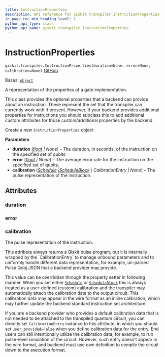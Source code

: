 ```yaml
---
title: InstructionProperties
description: API reference for qiskit.transpiler.InstructionProperties
in_page_toc_min_heading_level: 1
python_api_type: class
python_api_name: qiskit.transpiler.InstructionProperties
---
```


# InstructionProperties

<span id="qiskit.transpiler.InstructionProperties" />

`qiskit.transpiler.InstructionProperties(duration=None, error=None, calibration=None)` [GitHub](https://github.com/qiskit/qiskit/tree/stable/1.0/qiskit/transpiler/target.py "view source code")

Bases: [`object`](https://docs.python.org/3/library/functions.html#object "(in Python v3.12)")

A representation of the properties of a gate implementation.

This class provides the optional properties that a backend can provide about an instruction. These represent the set that the transpiler can currently work with if present. However, if your backend provides additional properties for instructions you should subclass this to add additional custom attributes for those custom/additional properties by the backend.

Create a new `InstructionProperties` object

**Parameters**

*   **duration** ([*float*](https://docs.python.org/3/library/functions.html#float "(in Python v3.12)") *| None*) – The duration, in seconds, of the instruction on the specified set of qubits
*   **error** ([*float*](https://docs.python.org/3/library/functions.html#float "(in Python v3.12)") *| None*) – The average error rate for the instruction on the specified set of qubits.
*   **calibration** ([*Schedule*](qiskit.pulse.Schedule "qiskit.pulse.Schedule")  *|*[*ScheduleBlock*](qiskit.pulse.ScheduleBlock "qiskit.pulse.ScheduleBlock") *| CalibrationEntry | None*) – The pulse representation of the instruction.

## Attributes

<span id="qiskit.transpiler.InstructionProperties.duration" />

### duration

<span id="qiskit.transpiler.InstructionProperties.error" />

### error

<span id="qiskit.transpiler.InstructionProperties.calibration" />

### calibration

The pulse representation of the instruction.

<Admonition title="Note" type="note">
  This attribute always returns a Qiskit pulse program, but it is internally wrapped by the `CalibrationEntry` to manage unbound parameters and to uniformly handle different data representation, for example, un-parsed Pulse Qobj JSON that a backend provider may provide.

  This value can be overridden through the property setter in following manner. When you set either [`Schedule`](qiskit.pulse.Schedule "qiskit.pulse.Schedule") or [`ScheduleBlock`](qiskit.pulse.ScheduleBlock "qiskit.pulse.ScheduleBlock") this is always treated as a user-defined (custom) calibration and the transpiler may automatically attach the calibration data to the output circuit. This calibration data may appear in the wire format as an inline calibration, which may further update the backend standard instruction set architecture.

  If you are a backend provider who provides a default calibration data that is not needed to be attached to the transpiled quantum circuit, you can directly set `CalibrationEntry` instance to this attribute, in which you should set `user_provided=False` when you define calibration data for the entry. End users can still intentionally utilize the calibration data, for example, to run pulse-level simulation of the circuit. However, such entry doesn’t appear in the wire format, and backend must use own definition to compile the circuit down to the execution format.
</Admonition>

